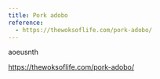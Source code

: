 ```yaml
---
title: Pork adobo
reference:
  - https://thewoksoflife.com/pork-adobo/
---
```


aoeusnth

https://thewoksoflife.com/pork-adobo/
